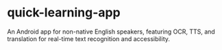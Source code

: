 # quick-learning-app
An Android app for non-native English speakers, featuring OCR, TTS, and translation for real-time text recognition and accessibility.
